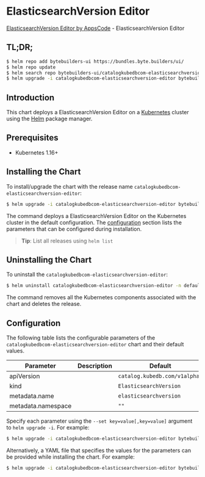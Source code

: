 # ElasticsearchVersion Editor

[ElasticsearchVersion Editor by AppsCode](https://byte.builders) - ElasticsearchVersion Editor

## TL;DR;

```bash
$ helm repo add bytebuilders-ui https://bundles.byte.builders/ui/
$ helm repo update
$ helm search repo bytebuilders-ui/catalogkubedbcom-elasticsearchversion-editor --version=v0.4.6
$ helm upgrade -i catalogkubedbcom-elasticsearchversion-editor bytebuilders-ui/catalogkubedbcom-elasticsearchversion-editor -n default --create-namespace --version=v0.4.6
```

## Introduction

This chart deploys a ElasticsearchVersion Editor on a [Kubernetes](http://kubernetes.io) cluster using the [Helm](https://helm.sh) package manager.

## Prerequisites

- Kubernetes 1.16+

## Installing the Chart

To install/upgrade the chart with the release name `catalogkubedbcom-elasticsearchversion-editor`:

```bash
$ helm upgrade -i catalogkubedbcom-elasticsearchversion-editor bytebuilders-ui/catalogkubedbcom-elasticsearchversion-editor -n default --create-namespace --version=v0.4.6
```

The command deploys a ElasticsearchVersion Editor on the Kubernetes cluster in the default configuration. The [configuration](#configuration) section lists the parameters that can be configured during installation.

> **Tip**: List all releases using `helm list`

## Uninstalling the Chart

To uninstall the `catalogkubedbcom-elasticsearchversion-editor`:

```bash
$ helm uninstall catalogkubedbcom-elasticsearchversion-editor -n default
```

The command removes all the Kubernetes components associated with the chart and deletes the release.

## Configuration

The following table lists the configurable parameters of the `catalogkubedbcom-elasticsearchversion-editor` chart and their default values.

|     Parameter      | Description |                 Default                  |
|--------------------|-------------|------------------------------------------|
| apiVersion         |             | <code>catalog.kubedb.com/v1alpha1</code> |
| kind               |             | <code>ElasticsearchVersion</code>        |
| metadata.name      |             | <code>elasticsearchversion</code>        |
| metadata.namespace |             | <code>""</code>                          |


Specify each parameter using the `--set key=value[,key=value]` argument to `helm upgrade -i`. For example:

```bash
$ helm upgrade -i catalogkubedbcom-elasticsearchversion-editor bytebuilders-ui/catalogkubedbcom-elasticsearchversion-editor -n default --create-namespace --version=v0.4.6 --set apiVersion=catalog.kubedb.com/v1alpha1
```

Alternatively, a YAML file that specifies the values for the parameters can be provided while
installing the chart. For example:

```bash
$ helm upgrade -i catalogkubedbcom-elasticsearchversion-editor bytebuilders-ui/catalogkubedbcom-elasticsearchversion-editor -n default --create-namespace --version=v0.4.6 --values values.yaml
```
